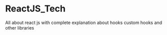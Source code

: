 # ReactJS_Tech
All about react js with complete explanation about hooks custom hooks and other libraries 
